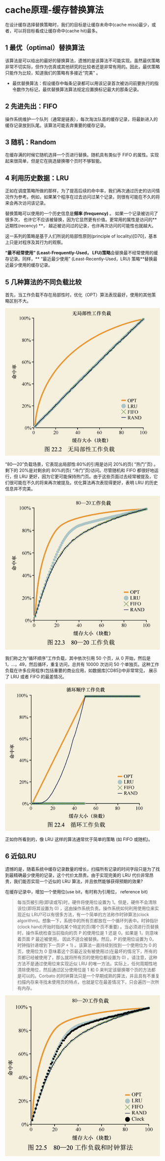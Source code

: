 ﻿# cache原理-缓存替换算法

在设计缓存选择替换策略时，我们的目标是让缓存未命中(cache miss)最少，或者，可以将目标看成让缓存命中(cache hit)最多。

## 1 最优（optimal）替换算法 ##

该算法是可以给出的最好的替换算法，遗憾的是该算法不可能实现。虽然最优策略非常不切实际，但作为仿真或其他研究的比较者还是非常有用的。因此，最优策略只能作为比较，知道我们的策略有多接近“完美” 。

* 最优替换算法：假设缓存中每条记录都可以用该记录首次被访问前要执行的指令数作为标记，最优替换算法算法规定应置换标记最大的那条记录。

## 2 先进先出：FIFO ##

操作系统维护一个队列（通常是链表），每次淘汰队首的缓存记录，将最新进入的缓存记录放到队尾。该算法可能丢弃重要的缓存记录。

## 3 随机：Random ##

在缓存满的时候它随机选择一个页进行替换。随机具有类似于 FIFO 的属性。实现起来很简单，但是它在挑选替换哪个页时不够智能。

## 4 利用历史数据：LRU ##

正如在调度策略所做的那样，为了提高后续的命中率，我们再次通过历史的访问情况作为参考。例如，如果某个程序在过去访问过某个记录，则很有可能在不久的将来会再次访问该记录。

替换策略可以使用的一个历史信息是**频率 (frequency)** 。 如果一个记录被访问了很多次， 也许它不应该被替换，因为它显然更有价值。更常用的属性是访问的**近期性(recency) **， 越近被访问过的记录，也许再次访问的可能性也就越大。

这一系列的策略是基于人们所说的局部性原则(principle of locality)[D70]，基本上只是对程序及其行为的观察。

**“最不经常使用” (Least-Frequently-Used， LFU)策略**会替换最不经常使用的缓存记录。同样，** “最近最少使用” (Least-Recently-Used，LRU) 策略**替换最近最少使用的缓存记录。

## 5 几种算法的不同负载比较 ##

首先，当工作负载不存在局部性时，优化（OPT）算法表现最好，使用的其他策略区别不大。

![无局部性工作负载](https://raw.githubusercontent.com/yixy4app/images/picgo/202208272129797.png)

“80—20”负载场景，它表现出局部性:80%的引用是访问 20%的页( “热门”页) 。剩下的 20%是对剩余的 80%的页( “冷门”页)访问。尽管随机和 FIFO 都很好地运行，但 LRU 更好，因为它更可能保持热门页。由于这些页面过去经常被提及，它们很可能在不久的将来再次被提及。优化算法再次表现得更好，表明 LRU 的历史信息并不完美。

![80—20工作负载](https://raw.githubusercontent.com/yixy4app/images/picgo/202208272129254.png)

我们称之为“循环顺序”工作负载，其中依次引用 50 个页，从 0 开始，然后是 1，…，49，然后循环，重复访问，总共有 10000 次访问 50 个单独页。这种工作负载在许多应用程序(包括重要的商业应用，如数据库[CD85])中非常常见， 展示了 LRU 或者 FIFO 的最差情况。

![循环工作负载](https://raw.githubusercontent.com/yixy4app/images/picgo/202208272130564.png)

正如你所看到的，像 LRU 这样的算法通常优于简单的策略 (如 FIFO 或随机)。

## 6 近似LRU ##

遗憾的是，随着系统中缓存记录数量的增长，扫描所有记录的时间字段只是为了找到最精确最少使用的记录，这个代价太昂贵。由于实现完美的 LRU 代价非常昂贵，我们能否实现一个近似的 LRU 算法，并且依然能够获得预期的效果?

在缓存记录中，增加一个使用位(use bit，有时称为引用位， reference bit)

> 每当页被引用(即读或写)时，硬件将使用位设置为 1。但是，硬件不会清除该位(即将其设置为 0) ，这由操作系统负责。操作系统如何利用使用位来实现近似 LRU?可以有很多方法，有一个简单的方法称作时钟算法(clock algorithm)。想象一下，系统中的所有页都放在一个循环列表中。时钟指针(clock hand)开始时指向某个特定的页(哪个页不重要) 。当必须进行页替换时，操作系统检查当前指向的页 P 的使用位是 1 还是 0。如果是 1，则意味着页面 P 最近被使用， 因此不适合被替换。然后，P 的使用位设置为 0，时钟指针递增到下一页(P + 1) 。该算法一直持续到找到一个使用位为 0 的页，使用位为 0 意味着这个页最近没有被使用过(在最坏的情况下，所有的页都已经被使用了，那么就将所有页的使用位都设置为 0) 。请注意，这种方法不是通过使用位来实现近似 LRU 的唯一方法。实际上，任何周期性地清除使用位，然后通过区分使用位是 1 和 0 来判定该替换哪个页的方法都是可以的。Corbato 的时钟算法只是一个早期成熟的算法，并且具有不重复扫描内存来寻找未使用页的特点，也就是它在最差情况下，只会遍历一次所有内存。

![80—20工作负载和时钟算法](https://raw.githubusercontent.com/yixy4app/images/picgo/202208272131591.png)

